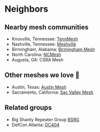 # Neighbors

## Nearby mesh communities

- Knoxville, Tennessee: [TennMesh](https://www.thecommschannel.com/tennmesh/index.html)
- Nashville, Tennessee: [Meshville](https://meshville.org/)
- Birmingham, Alabama: [Birmingham Mesh](https://birminghammesh.org/)
- North Carolina: [NCMesh](https://ncmesh.net/)
- Augusta, GA: CSRA Mesh

## Other meshes we love 💚

- Austin, Texas: [Austin Mesh](https://www.austinmesh.org/)
- Sacramento, California: [Sac Valley Mesh](https://www.sacvalleymesh.com/)

## Related groups

- Big Shanty Repeater Group [BSRG](https://bsrg.org/)
- DefCon Atlanta: [DC404](https://dc404.org/)

